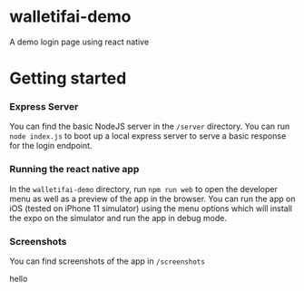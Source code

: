 # walletifai-demo
A demo login page using react native 


# Getting started

### Express Server
You can find the basic NodeJS server in the `/server` directory. You can run `node index.js` to boot up a local express server to serve a basic response for the login endpoint.


### Running the react native app

In the `walletifai-demo` directory, run `npm run web` to open the developer menu as well as a preview of the app in the browser. You can run the app on iOS (tested on iPhone 11 simulator) using the menu options which will install the expo on the simulator and run the app in debug mode. 

### Screenshots 
You can find screenshots of the app in `/screenshots` 





hello
